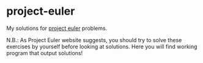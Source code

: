 # project-euler
My solutions for [project euler](https://projecteuler.net) problems.

N.B.: As Project Euler website suggests, you should try to solve these exercises by yourself before looking at solutions.
Here you will find working program that output solutions!
